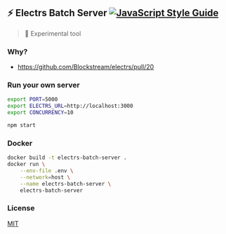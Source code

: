 ## ⚡️ Electrs Batch Server [![JavaScript Style Guide](https://img.shields.io/badge/code_style-standard-brightgreen.svg)](https://standardjs.com)

> 🚨 Experimental tool

### Why?

- https://github.com/Blockstream/electrs/pull/20

### Run your own server

```bash
export PORT=5000
export ELECTRS_URL=http://localhost:3000
export CONCURRENCY=10

npm start
```

### Docker

```bash
docker build -t electrs-batch-server .
docker run \
    --env-file .env \
    --network=host \
    --name electrs-batch-server \
    electrs-batch-server
```

### License

[MIT](./LICENSE.md)

